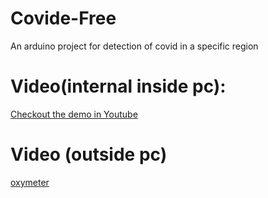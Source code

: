 # Covide-Free
An arduino project for detection of covid in a specific region
# Video(internal inside pc):
[Checkout the demo in Youtube](https://www.youtube.com/watch?v=eGfbIvpZAic)
# Video (outside pc)
[oxymeter](https://youtu.be/BI9CYRA_Nlw)
